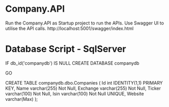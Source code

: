 # Company.API
Run the Company.API as Startup project to run the APIs. Use Swagger UI to utilise the API calls. 
http://localhost:5001/swagger/index.html

# Database Script - SqlServer 
IF db_id('companydb') IS NULL 
    CREATE DATABASE companydb

GO

CREATE TABLE companydb.dbo.Companies (
	Id int IDENTITY(1,1) PRIMARY KEY,
	Name varchar(255) Not Null,
	Exchange varchar(255) Not Null,
	Ticker varchar(100) Not Null,
	Isin varchar(100) Not Null UNIQUE,
	Website varchar(Max) 
); 
